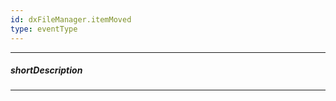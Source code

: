 ```yaml
---
id: dxFileManager.itemMoved
type: eventType
---
```

---
##### shortDescription
<!-- Description goes here -->

---
<!-- Description goes here -->